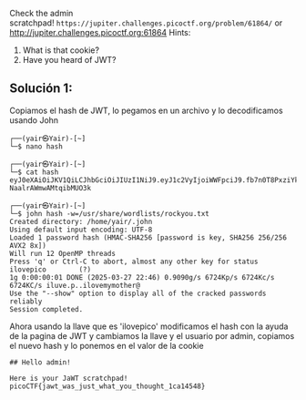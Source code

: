 Check the admin scratchpad! `https://jupiter.challenges.picoctf.org/problem/61864/` or http://jupiter.challenges.picoctf.org:61864
Hints:
1. What is that cookie?
2. Have you heard of JWT?

## Solución 1:
Copiamos el hash de JWT, lo pegamos en un archivo y lo decodificamos usando John
```
┌──(yair㉿Yair)-[~]
└─$ nano hash

┌──(yair㉿Yair)-[~]
└─$ cat hash
eyJ0eXAiOiJKV1QiLCJhbGciOiJIUzI1NiJ9.eyJ1c2VyIjoiWWFpciJ9.fb7n0T8PxziYkqop30Jgex-NaalrAWmwAMtqibMUO3k

┌──(yair㉿Yair)-[~]
└─$ john hash -w=/usr/share/wordlists/rockyou.txt
Created directory: /home/yair/.john
Using default input encoding: UTF-8
Loaded 1 password hash (HMAC-SHA256 [password is key, SHA256 256/256 AVX2 8x])
Will run 12 OpenMP threads
Press 'q' or Ctrl-C to abort, almost any other key for status
ilovepico        (?)
1g 0:00:00:01 DONE (2025-03-27 22:46) 0.9090g/s 6724Kp/s 6724Kc/s 6724KC/s iluve.p..ilovemymother@
Use the "--show" option to display all of the cracked passwords reliably
Session completed.
```
Ahora usando la llave que es 'ilovepico' modificamos el hash con la ayuda de la pagina de JWT y cambiamos la llave y el usuario por admin, copiamos el nuevo hash y lo ponemos en el valor de la cookie
```
## Hello admin!

Here is your JaWT scratchpad!
picoCTF{jawt_was_just_what_you_thought_1ca14548}
```